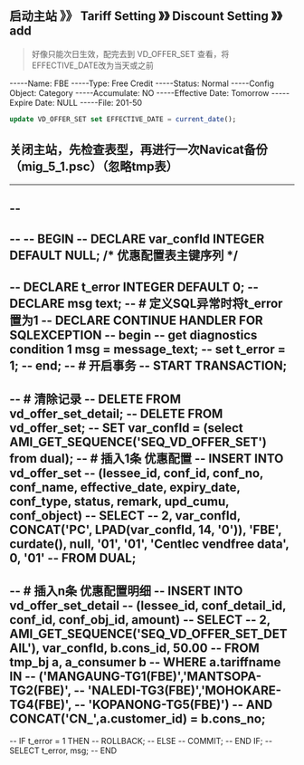 

## 启动主站 》》 Tariff Setting 》》 Discount Setting 》》 add
> 好像只能次日生效，配完去到 VD_OFFER_SET 查看，将EFFECTIVE_DATE改为当天或之前

-----Name: FBE
-----Type: Free Credit
-----Status: Normal
-----Config Object: Category
-----Accumulate: NO
-----Effective Date: Tomorrow
-----Expire Date: NULL
-----File: 201-50

```sql
update VD_OFFER_SET set EFFECTIVE_DATE = current_date();
```

## 关闭主站，先检查表型，再进行一次Navicat备份（mig_5_1.psc）（忽略tmp表）

----------------------------------------------------------------









-- 
-- 
-- 
-- BEGIN
-- 	DECLARE var_confId INTEGER DEFAULT NULL;	/* 优惠配置表主键序列 */
-- 
-- 	DECLARE t_error INTEGER DEFAULT 0;
-- 	DECLARE msg text;
-- 	# 定义SQL异常时将t_error置为1
-- 	DECLARE CONTINUE HANDLER FOR SQLEXCEPTION
-- 	begin
-- 		get diagnostics condition 1 msg = message_text;
-- 		set t_error = 1;
-- 	end;
-- 	# 开启事务
-- 	START TRANSACTION;
-- 
-- 	# 清除记录
-- 	DELETE FROM vd_offer_set_detail;
-- 	DELETE FROM vd_offer_set;
-- 	SET var_confId = (select AMI_GET_SEQUENCE('SEQ_VD_OFFER_SET') from dual);
-- 	# 插入1条 优惠配置
-- 	INSERT INTO vd_offer_set
-- 		(lessee_id, conf_id, conf_no, conf_name, effective_date, expiry_date, conf_type, status, remark, upd_cumu, conf_object)
-- 	SELECT
-- 		2, var_confId, CONCAT('PC', LPAD(var_confId, 14, '0')), 'FBE', curdate(), null, '01', '01', 'Centlec vendfree data', 0, '01'
-- 	FROM DUAL;
-- 
-- 	# 插入n条 优惠配置明细
-- 	INSERT INTO vd_offer_set_detail
-- 		(lessee_id, conf_detail_id, conf_id, conf_obj_id, amount)
-- 	SELECT
-- 		2, AMI_GET_SEQUENCE('SEQ_VD_OFFER_SET_DETAIL'), var_confId, b.cons_id, 50.00
-- 	FROM tmp_bj a, a_consumer b
-- 	WHERE a.tariffname IN
-- 		('MANGAUNG-TG1(FBE)','MANTSOPA-TG2(FBE)',
-- 		'NALEDI-TG3(FBE)','MOHOKARE-TG4(FBE)',
-- 		'KOPANONG-TG5(FBE)')
-- 	AND CONCAT('CN_',a.customer_id) = b.cons_no;
-- 
-- 	IF t_error = 1 THEN
-- 		ROLLBACK;
-- 	ELSE
-- 		COMMIT;
-- 	END IF;
-- 	SELECT t_error, msg;
-- END